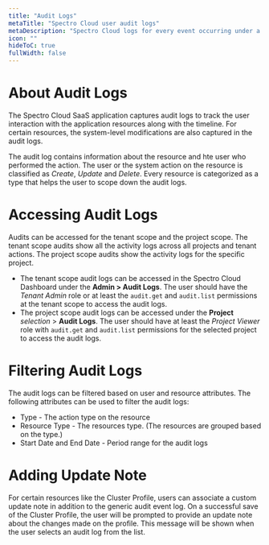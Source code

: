 ```yaml
---
title: "Audit Logs"
metaTitle: "Spectro Cloud user audit logs"
metaDescription: "Spectro Cloud logs for every event occurring under a user for every Kubernetes cluster"
icon: ""
hideToC: true
fullWidth: false
---
```


# About Audit Logs

The Spectro Cloud SaaS application captures audit logs to track the user interaction with the application resources along with the timeline. For certain resources, the system-level modifications are also captured in the audit logs.

The audit log contains information about the resource and hte user who performed the action. The user or the system action on the resource is classified as *Create*, *Update* and *Delete*. Every resource is categorized as a type that helps the user to scope down the audit logs.

# Accessing Audit Logs

Audits can be accessed for the tenant scope and the project scope. The tenant scope audits show all the activity logs across all projects and tenant actions. The project scope audits show the activity logs for the specific project.

* The tenant scope audit logs can be accessed in the Spectro Cloud Dashboard under the **Admin > Audit Logs**. The user should have the *Tenant Admin* role or at least the `audit.get` and `audit.list` permissions at the tenant scope to access the audit logs.
* The project scope audit logs can be accessed under the **Project** *selection* > **Audit Logs**. The user should have at least the *Project Viewer* role with `audit.get` and `audit.list` permissions for the selected project to access the audit logs.

# Filtering Audit Logs

The audit logs can be filtered based on user and resource attributes. The following attributes can be used to filter the audit logs:

* Type - The action type on the resource
* Resource Type - The resources type. (The resources are grouped based on the type.)
* Start Date and End Date - Period range for the audit logs

# Adding Update Note

For certain resources like the Cluster Profile, users can associate a custom update note in addition to the generic audit event log. On a successful save of the Cluster Profile, the user will be prompted to provide an update note about the changes made on the profile. This message will be shown when the user selects an audit log from the list.

